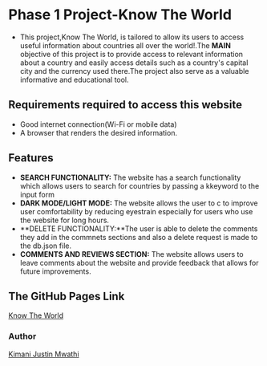 # Phase 1 Project-Know The World
- This project,Know The World, is tailored to allow its users to access useful information about countries all over the world!.The  **MAIN** objective of this project is to provide access to relevant information about a country and easily access details such as a country's capital city and the currency used there.The project also serve as a valuable informative and educational tool.

## Requirements required to access this website
- Good internet connection(Wi-Fi or mobile data)
- A browser that renders the desired information.

## Features
- **SEARCH FUNCTIONALITY:** The website has a search functionality which allows users to search for countries by passing a kkeyword to the input form
- **DARK MODE/LIGHT MODE:** The website allows the user to c to improve user comfortability by reducing eyestrain especially for users who use the website for long hours.
- **DELETE FUNCTIONALITY:**The user is able to delete the comments they add in the commnets sections and also a delete request is made to the db.json file. 
- **COMMENTS AND REVIEWS SECTION:** The website allows users to leave comments about the website and provide feedback that allows for future improvements.

## The GitHub Pages Link
[Know The World](https://justinmwathi.github.io/phase-1-project-know-the-world/)

### Author
[Kimani Justin Mwathi](https://github.com/justinmwathi) 



